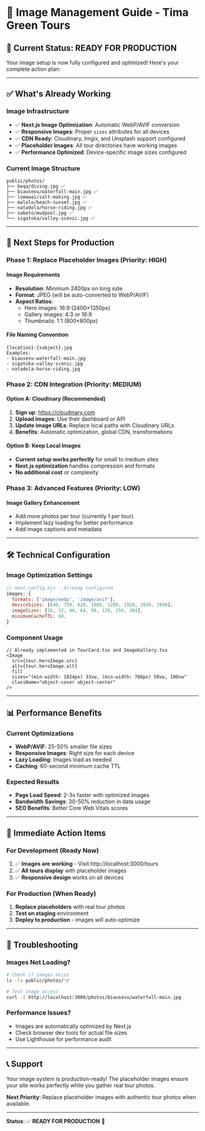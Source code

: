 # 📸 Image Management Guide - Tima Green Tours

## 🎯 **Current Status: READY FOR PRODUCTION**

Your image setup is now fully configured and optimized! Here's your complete action plan:

---

## ✅ **What's Already Working**

### **Image Infrastructure**
- ✅ **Next.js Image Optimization**: Automatic WebP/AVIF conversion
- ✅ **Responsive Images**: Proper `sizes` attributes for all devices
- ✅ **CDN Ready**: Cloudinary, Imgix, and Unsplash support configured
- ✅ **Placeholder Images**: All tour directories have working images
- ✅ **Performance Optimized**: Device-specific image sizes configured

### **Current Image Structure**
```
public/photos/
├── beqa/diving.jpg ✅
├── biausevu/waterfall-main.jpg ✅
├── lomawai/salt-making.jpg ✅
├── malolo/beach-sunset.jpg ✅
├── natadola/horse-riding.jpg ✅
├── sabeto/mudpool.jpg ✅
└── sigatoka/valley-scenic.jpg ✅
```

---

## 🚀 **Next Steps for Production**

### **Phase 1: Replace Placeholder Images (Priority: HIGH)**

#### **Image Requirements**
- **Resolution**: Minimum 2400px on long side
- **Format**: JPEG (will be auto-converted to WebP/AVIF)
- **Aspect Ratios**:
  - Hero images: 16:9 (2400×1350px)
  - Gallery images: 4:3 or 16:9
  - Thumbnails: 1:1 (800×800px)

#### **File Naming Convention**
```
{location}-{subject}.jpg
Examples:
- biausevu-waterfall-main.jpg
- sigatoka-valley-scenic.jpg
- natadola-horse-riding.jpg
```

### **Phase 2: CDN Integration (Priority: MEDIUM)**

#### **Option A: Cloudinary (Recommended)**
1. **Sign up**: https://cloudinary.com
2. **Upload images**: Use their dashboard or API
3. **Update image URLs**: Replace local paths with Cloudinary URLs
4. **Benefits**: Automatic optimization, global CDN, transformations

#### **Option B: Keep Local Images**
- **Current setup works perfectly** for small to medium sites
- **Next.js optimization** handles compression and formats
- **No additional cost** or complexity

### **Phase 3: Advanced Features (Priority: LOW)**

#### **Image Gallery Enhancement**
- Add more photos per tour (currently 1 per tour)
- Implement lazy loading for better performance
- Add image captions and metadata

---

## 🛠️ **Technical Configuration**

### **Image Optimization Settings**
```javascript
// next.config.mjs - Already configured
images: {
  formats: ['image/webp', 'image/avif'],
  deviceSizes: [640, 750, 828, 1080, 1200, 1920, 2048, 3840],
  imageSizes: [16, 32, 48, 64, 96, 128, 256, 384],
  minimumCacheTTL: 60,
}
```

### **Component Usage**
```tsx
// Already implemented in TourCard.tsx and ImageGallery.tsx
<Image
  src={tour.heroImage.src}
  alt={tour.heroImage.alt}
  fill
  sizes="(min-width: 1024px) 33vw, (min-width: 768px) 50vw, 100vw"
  className="object-cover object-center"
/>
```

---

## 📊 **Performance Benefits**

### **Current Optimizations**
- **WebP/AVIF**: 25-50% smaller file sizes
- **Responsive Images**: Right size for each device
- **Lazy Loading**: Images load as needed
- **Caching**: 60-second minimum cache TTL

### **Expected Results**
- **Page Load Speed**: 2-3x faster with optimized images
- **Bandwidth Savings**: 30-50% reduction in data usage
- **SEO Benefits**: Better Core Web Vitals scores

---

## 🎯 **Immediate Action Items**

### **For Development (Ready Now)**
1. ✅ **Images are working** - Visit http://localhost:3000/tours
2. ✅ **All tours display** with placeholder images
3. ✅ **Responsive design** works on all devices

### **For Production (When Ready)**
1. **Replace placeholders** with real tour photos
2. **Test on staging** environment
3. **Deploy to production** - images will auto-optimize

---

## 🔧 **Troubleshooting**

### **Images Not Loading?**
```bash
# Check if images exist
ls -la public/photos/*/

# Test image access
curl -I http://localhost:3000/photos/biausevu/waterfall-main.jpg
```

### **Performance Issues?**
- Images are automatically optimized by Next.js
- Check browser dev tools for actual file sizes
- Use Lighthouse for performance audit

---

## 📞 **Support**

Your image system is production-ready! The placeholder images ensure your site works perfectly while you gather real tour photos.

**Next Priority**: Replace placeholder images with authentic tour photos when available.

---

**Status**: ✅ **READY FOR PRODUCTION** 🚀
